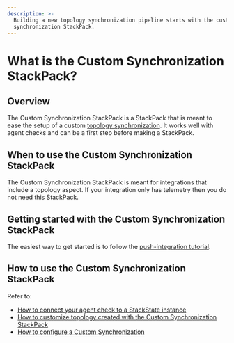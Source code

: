 ```yaml
---
description: >-
  Building a new topology synchronization pipeline starts with the custom
  synchronization StackPack.
---
```


# What is the Custom Synchronization StackPack?

## Overview

The Custom Synchronization StackPack is a StackPack that is meant to ease the setup of a custom [topology synchronization](../../../configure/topology/topology_synchronization.md). It works well with agent checks and can be a first step before making a StackPack.

## When to use the Custom Synchronization StackPack

The Custom Synchronization StackPack is meant for integrations that include a topology aspect. If your integration only has telemetry then you do not need this StackPack.

## Getting started with the Custom Synchronization StackPack

The easiest way to get started is to follow the [push-integration tutorial](../../tutorials/push_integration_tutorial.md).

## How to use the Custom Synchronization StackPack

Refer to:

* [How to connect your agent check to a StackState instance](how_to_connect_agent_check_with_stackstate_instance.md)
* [How to customize topology created with the Custom Synchronization StackPack](how_to_customize_elements_created_by_custom_synchronization_stackpack.md)
* [How to configure a Custom Synchronization](how_to_configure_custom_synchronization.md)

